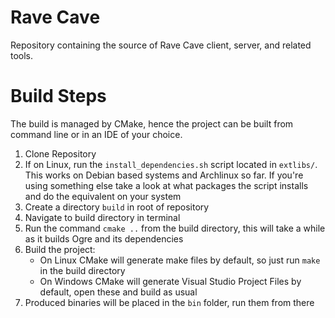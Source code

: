 # Rave Cave

  Repository containing the source of Rave Cave client, server, and related tools.

# Build Steps

  The build is managed by CMake, hence the project can be built from command line or in an IDE of your choice.

  1. Clone Repository
  2. If on Linux, run the `install_dependencies.sh` script located in `extlibs/`. This works on Debian based systems and Archlinux so far. If you're using something else take a look at what packages the script installs and do the equivalent on your system
  3. Create a directory `build` in root of repository
  4. Navigate to build directory in terminal
  5. Run the command `cmake ..` from the build directory, this will take a while as it builds Ogre and its dependencies
  6. Build the project:
      - On Linux CMake will generate make files by default, so just run `make` in the build directory
      - On Windows CMake will generate Visual Studio Project Files by default, open these and build as usual
  7. Produced binaries will be placed in the `bin` folder, run them from there
